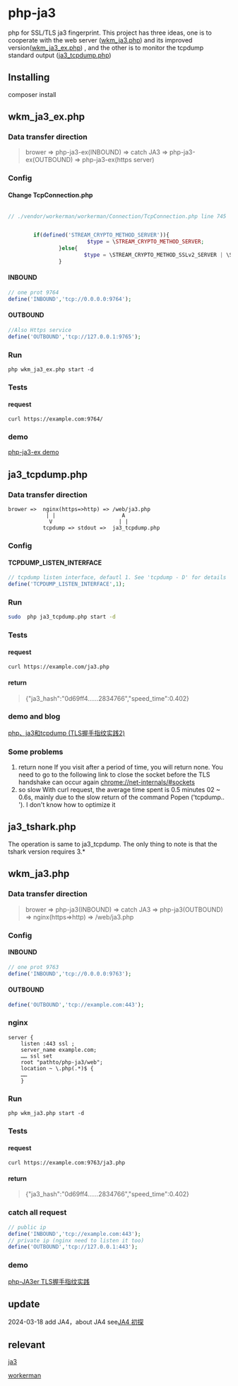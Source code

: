 # php-ja3
php for SSL/TLS ja3 fingerprint.
This project has three ideas, one is to cooperate with the web server ([wkm_ja3.php](#wkm_ja3php)) and its improved version([wkm_ja3_ex.php](#wkm_ja3_exphp)) , and the other is to monitor the tcpdump standard output ([ja3_tcpdump.php](#ja3_tcpdumpphp))



## Installing
composer install

## wkm_ja3_ex.php
### Data transfer direction
>brower => php-ja3-ex(INBOUND) => catch JA3 => php-ja3-ex(OUTBOUND) => php-ja3-ex(https server)  

### Config
#### Change TcpConnection.php
```php

// ./vendor/workerman/workerman/Connection/TcpConnection.php line 745


		if(defined('STREAM_CRYPTO_METHOD_SERVER')){
                         $type = \STREAM_CRYPTO_METHOD_SERVER;
                }else{
                        $type = \STREAM_CRYPTO_METHOD_SSLv2_SERVER | \STREAM_CRYPTO_METHOD_SSLv23_SERVER;
                }


```

#### INBOUND

```php
// one prot 9764
define('INBOUND','tcp://0.0.0.0:9764');

```
#### OUTBOUND 

```php
//Also Https service
define('OUTBOUND','tcp://127.0.0.1:9765');
```

### Run
```
php wkm_ja3_ex.php start -d
```
### Tests
#### request
```
curl https://example.com:9764/
```

### demo
[php-ja3-ex demo](https://bjun.tech/blog/xphp/218#demo_18)

## ja3_tcpdump.php
### Data transfer direction
```
brower =>  nginx(https=>http) => /web/ja3.php
            | |                     A
             V                     | |
           tcpdump => stdout =>  ja3_tcpdump.php
```

### Config
#### TCPDUMP_LISTEN_INTERFACE
```php
// tcpdump listen interface, defautl 1. See 'tcpdump - D' for details
define('TCPDUMP_LISTEN_INTERFACE',1);
```

### Run
```bash
sudo  php ja3_tcpdump.php start -d
```

### Tests
#### request
```
curl https://example.com/ja3.php
```

#### return
>{"ja3_hash":"0d69ff4……2834766","speed_time":0.402}

### demo and blog
[php、ja3和tcpdump (TLS握手指纹实践2)](https://bjun.tech/blog/xphp/144#demo_48)

### Some problems
1. return none
    If you visit after a period of time, you will return none. You need to go to the following link to close the socket before the TLS handshake can occur again
    [chrome://net-internals/#sockets](chrome://net-internals/#sockets)
2. so slow
    With curl request, the average time spent is 0.5 minutes 02 ~ 0.6s, mainly due to the slow return of the command Popen ('tcpdump.. '). I don't know how to optimize it
    

## ja3_tshark.php
The operation is  same to  ja3_tcpdump. The only thing to note is that the tshark version requires 3.*

## wkm_ja3.php
### Data transfer direction
> brower => php-ja3(INBOUND) => catch JA3 => php-ja3(OUTBOUND) => nginx(https=>http) => /web/ja3.php

### Config
#### INBOUND

```php
// one prot 9763
define('INBOUND','tcp://0.0.0.0:9763');

```
#### OUTBOUND
```php
define('OUTBOUND','tcp://example.com:443');
```

### nginx 
```ngixn
server {
    listen :443 ssl ;
    server_name example.com;
    …… ssl set
    root "pathto/php-ja3/web";
    location ~ \.php(.*)$ {
    ……  
    }
```

### Run
```
php wkm_ja3.php start -d
``` 


### Tests
#### request
```
curl https://example.com:9763/ja3.php
```

#### return
>{"ja3_hash":"0d69ff4……2834766","speed_time":0.402}

###  catch all request 
```php
// public ip 
define('INBOUND','tcp://example.com:443'); 
// private ip (nginx need to listen it too)
define('OUTBOUND','tcp://127.0.0.1:443');
```





###  demo 
[php-JA3er TLS握手指纹实践](https://bjun.tech/blog/xphp/141#demo_38)

## update

2024-03-18 add JA4，about JA4 see[JA4 初探](https://bjun.tech/blog/xphp/246)

##  relevant 
[ja3](https://github.com/salesforce/ja3)

[workerman](https://github.com/walkor/workerman)
